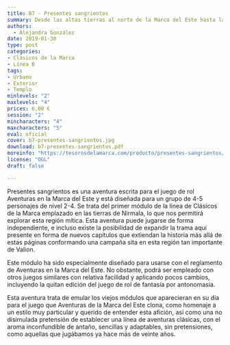 ```yaml
---
title: B7 - Presentes sangrientos
summary: Desde las altas tierras al norte de la Marca del Este hasta la lejana Nirmala y más allá un antiguo mal extiende sus hebras oscuras y pocos conocen su existencia. Sus acólitos buscan algo que bien podría estar en manos de nuestros aventureros. ¿Podrán los mismos encontrarlo a tiempo y malograr sus planes antes de que sea tarde?
authors:
  - Alejandra González
date: 2019-01-30
type: post
categories:
- Clásicos de la Marca
- Línea B
tags:
- Urbano
- Exterior
- Templo
minlevels: "2"
maxlevels: "4"
prices: 6,00 €
session: "2"
mincharacters: "4"
maxcharacters: "5"
eval: oficial
cover: b7-presentes-sangrientos.jpg
download: b7-presentes-sangrientos.pdf
moreinfo: "https://tesorosdelamarca.com/producto/presentes-sangrientos/"
license: "OGL"
draft: false

---
```



Presentes sangrientos es una aventura escrita para el juego de rol Aventuras en la Marca del Este y está diseñada para un grupo de 4-5 personajes de nivel 2-4. Se trata del primer módulo de la línea de Clásicos de la Marca emplazado en las tierras de Nirmala, lo que nos permitirá explorar esta región mítica. Esta aventura puede jugarse de forma independiente, e incluso existe la posibilidad de expandir la trama aquí presente en forma de nuevos capítulos que extiendan la historia más allá de estas páginas conformando una campaña sita en esta región tan importante de Valion.

Este módulo ha sido especialmente diseñado para usarse con el reglamento de Aventuras en la Marca del Este. No obstante, podrá ser empleado con otros juegos similares con relativa facilidad y aplicando pocos cambios, incluyendo la quitan edición del juego de rol de fantasía por antonomasia.

Esta aventura trata de emular los viejos módulos que aparecieran en su día para el juego que Aventuras de la Marca del Este clona, como homenaje a un estilo muy particular y querido de entender esta afición, así como una no disimulada pretensión de establecer una línea de aventuras clásicas, con el aroma inconfundible de antaño, sencillas y adaptables, sin pretensiones, como aquellas que jugábamos ya hace más de veinte años.
